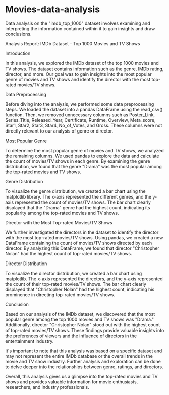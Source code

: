 # Movies-data-analysis
Data analysis on the "imdb_top_1000" dataset involves examining and interpreting the information contained within it to gain insights and draw conclusions.


Analysis Report: IMDb Dataset - Top 1000 Movies and TV Shows

Introduction

In this analysis, we explored the IMDb dataset of the top 1000 movies and TV shows. The dataset contains information such as the genre, IMDb rating, director, and more. Our goal was to gain insights into the most popular genre of movies and TV shows and identify the director with the most top-rated movies/TV shows.

Data Preprocessing

Before diving into the analysis, we performed some data preprocessing steps. We loaded the dataset into a pandas DataFrame using the read_csv() function. Then, we removed unnecessary columns such as Poster_Link, Series_Title, Released_Year, Certificate, Runtime, Overview, Meta_score, Star1, Star2, Star3, Star4, No_of_Votes, and Gross. These columns were not directly relevant to our analysis of genre or director.

Most Popular Genre

To determine the most popular genre of movies and TV shows, we analyzed the remaining columns. We used pandas to explore the data and calculate the count of movies/TV shows in each genre. By examining the genre distribution, we found that the genre "Drama" was the most popular among the top-rated movies and TV shows.

Genre Distribution

To visualize the genre distribution, we created a bar chart using the matplotlib library. The x-axis represented the different genres, and the y-axis represented the count of movies/TV shows. The bar chart clearly displayed that the "Drama" genre had the highest count, indicating its popularity among the top-rated movies and TV shows.

Director with the Most Top-rated Movies/TV Shows

We further investigated the directors in the dataset to identify the director with the most top-rated movies/TV shows. Using pandas, we created a new DataFrame containing the count of movies/TV shows directed by each director. By analyzing this DataFrame, we found that director "Christopher Nolan" had the highest count of top-rated movies/TV shows.


Director Distribution

To visualize the director distribution, we created a bar chart using matplotlib. The x-axis represented the directors, and the y-axis represented the count of their top-rated movies/TV shows. The bar chart clearly displayed that "Christopher Nolan" had the highest count, indicating his prominence in directing top-rated movies/TV shows.


Conclusion

Based on our analysis of the IMDb dataset, we discovered that the most popular genre among the top 1000 movies and TV shows was "Drama." Additionally, director "Christopher Nolan" stood out with the highest count of top-rated movies/TV shows. These findings provide valuable insights into the preferences of viewers and the influence of directors in the entertainment industry.

It's important to note that this analysis was based on a specific dataset and may not represent the entire IMDb database or the overall trends in the movie and TV show industry. Further analysis and exploration can be done to delve deeper into the relationships between genre, ratings, and directors.

Overall, this analysis gives us a glimpse into the top-rated movies and TV shows and provides valuable information for movie enthusiasts, researchers, and industry professionals.
